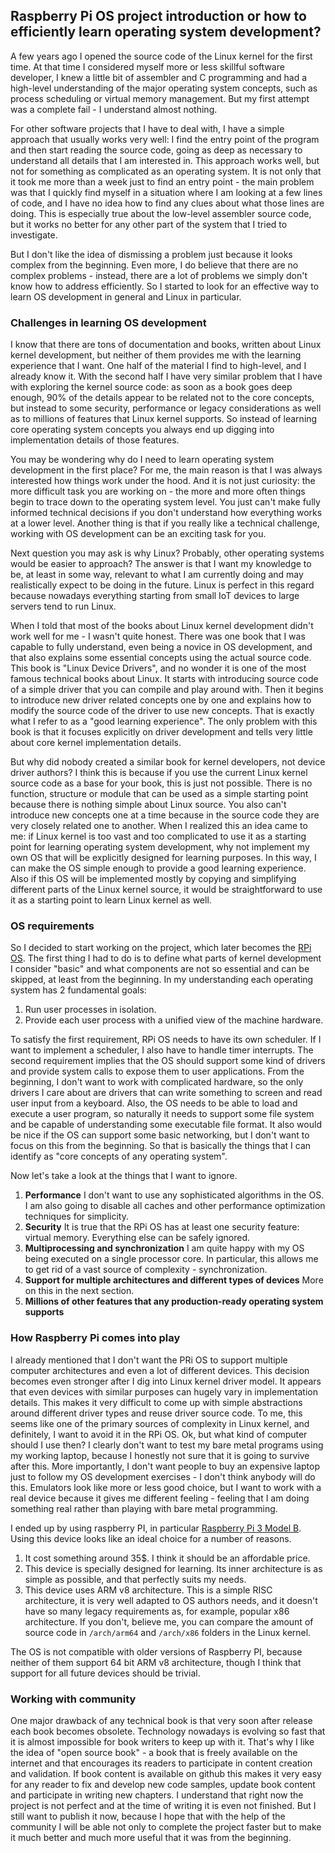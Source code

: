 ## Raspberry Pi OS project introduction or how to efficiently learn operating system development?

A few years ago I opened the source code of the Linux kernel for the first time. At that time I considered myself more or less skillful software developer, I knew a little bit of assembler and C programming and had a high-level understanding of the major operating system concepts, such as process scheduling or virtual memory management. But my first attempt was a complete fail - I understand almost nothing.

For other software projects that I have to deal with, I have a simple approach that usually works very well: I find the entry point of the program and then start reading the source code, going as deep as necessary to understand all details that I am interested in. This approach works well, but not for something as complicated as an operating system. It is not only that it took me more than a week just to find an entry point - the main problem was that I quickly find myself in a situation where I am looking at a few lines of code,  and I have no idea how to find any clues about what those lines are doing. This is especially true about the low-level assembler source code, but it works no better for any other part of the system that I tried to investigate. 

But I don't like the idea of dismissing a problem just because it looks complex from the beginning. Even more, I do believe that there are no complex problems - instead, there are a lot of problems we simply don't know how to address efficiently. So I started to look for an effective way to learn OS development in general and Linux in particular.

### Challenges in learning OS development

I know that there are tons of documentation and books, written about Linux kernel development, but neither of them provides me with the learning experience that I want. One half of the material I find to high-level, and I already know it. With the second half I have very similar problem that I have with exploring the kernel source code: as soon as a book goes deep enough, 90% of the details appear to be related not to the core concepts, but instead to some security, performance or legacy considerations as well as to millions of features that Linux kernel supports. So instead of learning core operating system concepts you always end up digging into implementation details of those features.

You may be wondering why do I need to learn operating system development in the first place? For me, the main reason is that I was always interested how things work under the hood. And it is not just curiosity: the more difficult task you are working on - the more and more often things begin to trace down to the operating system level. You just can't make fully informed technical decisions if you don't understand how everything works at a lower level. Another thing is that if you really like a technical challenge, working with OS development can be an exciting task for you.

Next question you may ask is why Linux? Probably, other operating systems would be easier to approach? The answer is that I want my knowledge to be, at least in some way, relevant to what I am currently doing and may realistically expect to be doing in the future. Linux is perfect in this regard because nowadays everything starting from small IoT devices to large servers tend to run Linux.

When I told that most of the books about Linux kernel development didn't work well for me - I wasn't quite honest. There was one book that I was capable to fully understand, even being a novice in OS development, and that also explains some essential concepts using the actual source code. This book is "Linux Device Drivers", and no wonder it is one of the most famous technical books about Linux. It starts with introducing source code of a simple driver that you can compile and play around with. Then it begins to introduce new driver related concepts one by one and explains how to modify the source code of the driver to use new concepts. That is exactly what I refer to as a "good learning experience". The only problem with this book is that it focuses explicitly on driver development and tells very little about core kernel implementation details.

But why did nobody created a similar book for kernel developers, not device driver authors? I think this is because if you use the current Linux kernel source code as a base for your book, this is just not possible. There is no function, structure or module that can be used as a simple starting point because there is nothing simple about Linux source. You also can't introduce new concepts one at a time because in the source code they are very closely related one to another. When I realized this an idea came to me: if Linux kernel is too vast and too complicated to use it as a starting point for learning operating system development, why not implement my own OS that will be explicitly designed for learning purposes. In this way, I can make the OS simple enough to provide a good learning experience. Also if this OS will be implemented mostly by copying and simplifying different parts of the Linux kernel source, it would be straightforward to use it as a starting point to learn Linux kernel as well.

### OS requirements

So I decided to start working on the project, which later becomes the [RPi OS](https://github.com/s-matyukevich/raspberry-pi-os). The first thing I had to do is to define what parts of kernel development I consider "basic" and what components are not so essential and can be skipped, at least from the beginning. In my understanding each operating system has 2 fundamental goals:

1. Run user processes in isolation.
1. Provide each user process with a unified view of the machine hardware.

To satisfy the first requirement, RPi OS needs to have its own scheduler. If I want to implement a scheduler, I also have to handle timer interrupts. The second requirement implies that the OS should support some kind of drivers and provide system calls to expose them to user applications. From the beginning, I don't want to work with complicated hardware, so the only drivers I care about are drivers that can write something to screen and read user input from a keyboard. Also, the OS needs to be able to load and execute a user program, so naturally it needs to support some file system and be capable of understanding some executable file format. It also would be nice if the OS can support some basic networking, but I don't want to focus on this from the beginning. So that is basically the things that I can identify as "core concepts of any operating system".

Now let's take a look at the things that I want to ignore. 
1. **Performance** I don't want to use any sophisticated algorithms in the OS. I am also going to disable all caches and other performance optimization techniques for simplicity.
1. **Security** It is true that the RPi OS has at least one security feature: virtual memory. Everything else can be safely ignored.
1. **Multiprocessing and synchronization** I am quite happy with my OS being executed on a single processor core. In particular, this allows me to get rid of a vast source of complexity - synchronization. 
1. **Support for multiple architectures and different types of devices** More on this in the next section.
1. **Millions of other features that any production-ready operating system supports**

### How Raspberry Pi comes into play

I already mentioned that I don't want the PRi OS to support multiple computer architectures and even a lot of different devices. This decision becomes even stronger after I dig into Linux kernel driver model. It appears that even devices with similar purposes can hugely vary in implementation details. This makes it very difficult to come up with simple abstractions around different driver types and reuse driver source code. To me, this seems like one of the primary sources of complexity in Linux kernel, and definitely, I want to avoid it in the RPi OS. Ok, but what kind of computer should I use then? I clearly don't want to test my bare metal programs using my working laptop, because I honestly not sure that it is going to survive after this. More importantly, I don't want people to buy an expensive laptop just to follow my OS development exercises - I don't think anybody will do this. Emulators look like more or less good choice, but I want to work with a real device because it gives me different feeling - feeling that I am doing something real rather than playing with bare metal programming.

I ended up by using raspberry PI, in particular [Raspberry Pi 3 Model B](https://www.raspberrypi.org/products/raspberry-pi-3-model-b/). Using this device looks like an ideal choice for a number of reasons.

1. It cost something around 35$. I think it should be an affordable price.
1. This device is specially designed for learning. Its inner architecture is as simple as possible, and that perfectly suits my needs.
1. This device uses ARM v8 architecture. This is a simple RISC architecture, it is very well adapted to OS authors needs, and it doesn't have so many legacy requirements as, for example, popular x86 architecture. If you don't, believe me, you can compare the amount of source code in `/arch/arm64` and `/arch/x86` folders in the Linux kernel.

The OS is not compatible with older versions of Raspberry PI, because neither of them support 64 bit ARM v8 architecture, though I think that support for all future devices should be trivial.

### Working with community

One major drawback of any technical book is that very soon after release each book becomes obsolete. Technology nowadays is evolving so fast that it is almost impossible for book writers to keep up with it. That's why I like the idea of "open source book" - a book that is freely available on the internet and that encourages its readers to participate in content creation and validation. If book content is available on github this makes it very easy for any reader to fix and develop new code samples, update book content and participate in writing new chapters. I understand that right now the project is not perfect and at the time of writing it is even not finished. But I still want to publish it now, because I hope that with the help of the community I will be able not only to complete the project faster but to make it much better and much more useful that it was from the beginning. 

